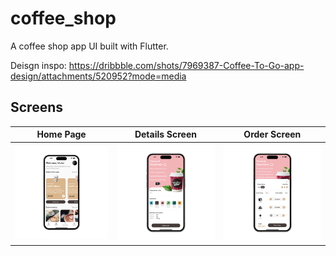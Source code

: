 # coffee_shop
A coffee shop app UI built with Flutter.

Deisgn inspo: https://dribbble.com/shots/7969387-Coffee-To-Go-app-design/attachments/520952?mode=media

## Screens 
| Home Page | Details Screen |  Order Screen |
:----------:|:-------------:|:--------------:|
![](./readme_files/home_page.png) | ![](./readme_files/details_page.png) | ![](./readme_files/order_page.png) |


















